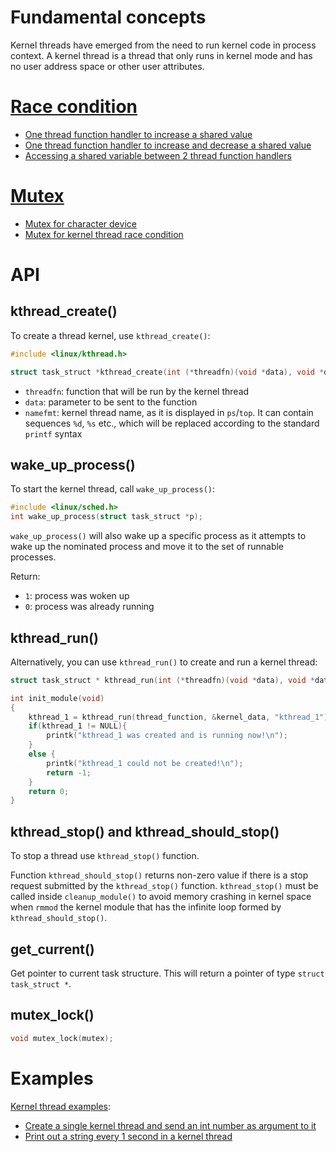 # Fundamental concepts

Kernel threads have emerged from the need to run kernel code in process context. A kernel thread is a thread that only runs in kernel mode and has no user address space or other user attributes.

# [Race condition](Race%20condition.md)

* [One thread function handler to increase a shared value](Race%20condition.md#one-thread-function-handler-to-increase-a-shared-value)
* [One thread function handler to increase and decrease a shared value](Race%20condition.md#one-thread-function-handler-to-increase-and-decrease-a-shared-value)
* [Accessing a shared variable between 2 thread function handlers](Race%20condition.md#accessing-a-shared-variable-between-2-thread-function-handlers)

# [Mutex](Mutex.md)
* [Mutex for character device](Mutex.md#mutex-for-character-device)
* [Mutex for kernel thread race condition](Mutex.md#mutex-for-kernel-thread-race-condition)

# API

## kthread_create()

To create a thread kernel, use ``kthread_create()``:

```c
#include <linux/kthread.h>

struct task_struct *kthread_create(int (*threadfn)(void *data), void *data, const char namefmt[], ...);
```

* ``threadfn``: function that will be run by the kernel thread
* ``data``: parameter to be sent to the function
* ``namefmt``: kernel thread name, as it is displayed in ``ps``/``top``. It can contain  sequences ``%d``, ``%s`` etc., which will be replaced according to the standard ``printf`` syntax

## wake_up_process()

To start the kernel thread, call ``wake_up_process()``:

```c
#include <linux/sched.h>
int wake_up_process(struct task_struct *p);
```

``wake_up_process()`` will also wake up a specific process as it attempts to wake up the nominated process and move it to the set of runnable processes.

Return:

* ``1``: process was woken up
* ``0``: process was already running

## kthread_run()

Alternatively, you can use ``kthread_run()`` to create and run a kernel thread:

```c
struct task_struct * kthread_run(int (*threadfn)(void *data), void *data, const char namefmt[], ...);
```

```c
int init_module(void)
{
    kthread_1 = kthread_run(thread_function, &kernel_data, "kthread_1");
	if(kthread_1 != NULL){
		printk("kthread_1 was created and is running now!\n");
	}
	else {
		printk("kthread_1 could not be created!\n");
		return -1;
	}
    return 0;
}
```

## kthread_stop() and kthread_should_stop()

To stop a thread use ``kthread_stop()`` function.

Function ``kthread_should_stop()`` returns non-zero value if there is a stop request submitted by the ``kthread_stop()`` function. ``kthread_stop()`` must be called inside ``cleanup_module()`` to avoid memory crashing in kernel space when ``rmmod`` the kernel module that has the infinite loop formed by ``kthread_should_stop()``.

## get_current()

Get pointer to current task structure. This will return a pointer of type ``struct task_struct *``.

## mutex_lock()

```c
void mutex_lock(mutex);
```

# Examples

[Kernel thread examples](Examples.md):

* [Create a single kernel thread and send an int number as argument to it](Examples.md#create-a-single-kernel-thread-and-send-an-int-number-as-argument-to-it)
* [Print out a string every 1 second in a kernel thread](Examples.md#print-out-a-string-every-1-second-in-a-kernel-thread)

